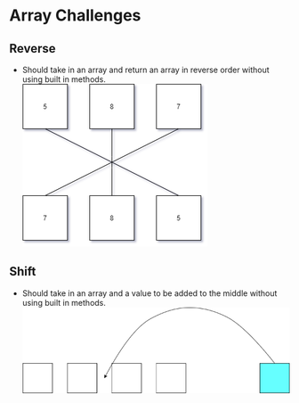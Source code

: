 ﻿# Array Challenges
## Reverse
+ Should take in an array and return an array in reverse order without using built in methods.
![Reverse Whiteboard](../../Assets/Reverse.png)

## Shift
+ Should take in an array and a value to be added to the middle without using built in methods.
![Shift Whiteboard](../../Assets/Shift.png)